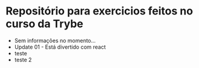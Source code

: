# Repositório para exercicios feitos no curso da Trybe

- Sem informações no momento...
- Update 01 - Está divertido com react
- teste
- teste 2
